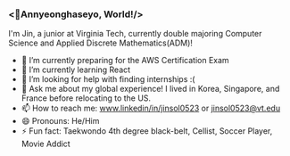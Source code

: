 ### <👋Annyeonghaseyo, World!/> 

I'm Jin, a junior at Virginia Tech, currently double majoring Computer Science and Applied Discrete Mathematics(ADM)! 

- 🔭 I’m currently preparing for the AWS Certification Exam
- 🌱 I’m currently learning React
- 🤔 I’m looking for help with finding internships :(
- 💬 Ask me about my global experience! I lived in Korea, Singapore, and France before relocating to the US.
- 📫 How to reach me: www.linkedin/in/jinsol0523 or jinsol0523@vt.edu
- 😄 Pronouns: He/Him
- ⚡ Fun fact: Taekwondo 4th degree black-belt, Cellist, Soccer Player, Movie Addict
